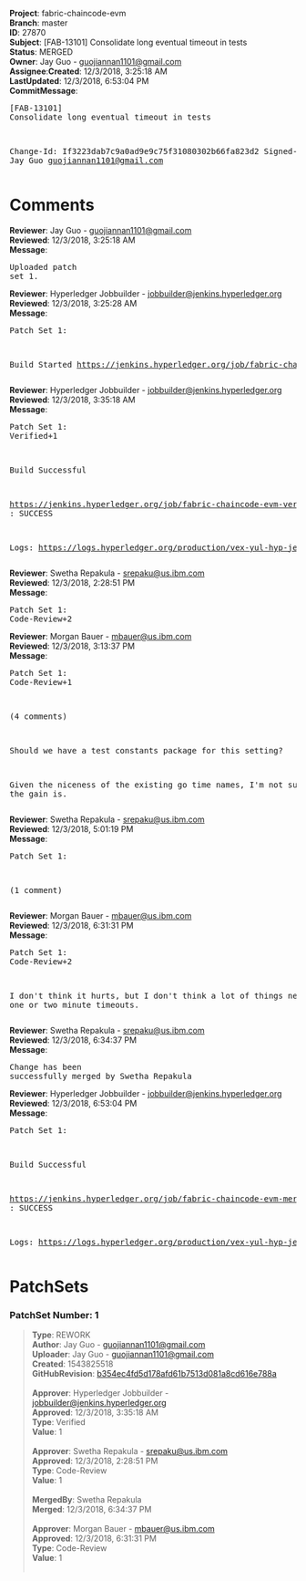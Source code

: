 <strong>Project</strong>: fabric-chaincode-evm</br><strong>Branch</strong>: master<br><strong>ID</strong>: 27870<br><strong>Subject</strong>: [FAB-13101] Consolidate long eventual timeout in tests<br><strong>Status</strong>: MERGED<br><strong>Owner</strong>: Jay Guo - guojiannan1101@gmail.com<br><strong>Assignee</strong>:<strong>Created</strong>: 12/3/2018, 3:25:18 AM<br><strong>LastUpdated</strong>: 12/3/2018, 6:53:04 PM<br><strong>CommitMessage</strong>:<br><pre>[FAB-13101] Consolidate long eventual timeout in tests

Change-Id: If3223dab7c9a0ad9e9c75f31080302b66fa823d2
Signed-off-by: Jay Guo <guojiannan1101@gmail.com>
</pre><h1>Comments</h1><strong>Reviewer</strong>: Jay Guo - guojiannan1101@gmail.com<br><strong>Reviewed</strong>: 12/3/2018, 3:25:18 AM<br><strong>Message</strong>: <pre>Uploaded patch set 1.</pre><strong>Reviewer</strong>: Hyperledger Jobbuilder - jobbuilder@jenkins.hyperledger.org<br><strong>Reviewed</strong>: 12/3/2018, 3:25:28 AM<br><strong>Message</strong>: <pre>Patch Set 1:

Build Started https://jenkins.hyperledger.org/job/fabric-chaincode-evm-verify-master-x86_64/298/</pre><strong>Reviewer</strong>: Hyperledger Jobbuilder - jobbuilder@jenkins.hyperledger.org<br><strong>Reviewed</strong>: 12/3/2018, 3:35:18 AM<br><strong>Message</strong>: <pre>Patch Set 1: Verified+1

Build Successful 

https://jenkins.hyperledger.org/job/fabric-chaincode-evm-verify-master-x86_64/298/ : SUCCESS

Logs: https://logs.hyperledger.org/production/vex-yul-hyp-jenkins-3/fabric-chaincode-evm-verify-master-x86_64/298</pre><strong>Reviewer</strong>: Swetha Repakula - srepaku@us.ibm.com<br><strong>Reviewed</strong>: 12/3/2018, 2:28:51 PM<br><strong>Message</strong>: <pre>Patch Set 1: Code-Review+2</pre><strong>Reviewer</strong>: Morgan Bauer - mbauer@us.ibm.com<br><strong>Reviewed</strong>: 12/3/2018, 3:13:37 PM<br><strong>Message</strong>: <pre>Patch Set 1: Code-Review+1

(4 comments)

Should we have a test constants package for this setting? 

Given the niceness of the existing go time names, I'm not sure what the gain is.</pre><strong>Reviewer</strong>: Swetha Repakula - srepaku@us.ibm.com<br><strong>Reviewed</strong>: 12/3/2018, 5:01:19 PM<br><strong>Message</strong>: <pre>Patch Set 1:

(1 comment)</pre><strong>Reviewer</strong>: Morgan Bauer - mbauer@us.ibm.com<br><strong>Reviewed</strong>: 12/3/2018, 6:31:31 PM<br><strong>Message</strong>: <pre>Patch Set 1: Code-Review+2

I don't think it hurts, but I don't think a lot of things need to be one or two minute timeouts.</pre><strong>Reviewer</strong>: Swetha Repakula - srepaku@us.ibm.com<br><strong>Reviewed</strong>: 12/3/2018, 6:34:37 PM<br><strong>Message</strong>: <pre>Change has been successfully merged by Swetha Repakula</pre><strong>Reviewer</strong>: Hyperledger Jobbuilder - jobbuilder@jenkins.hyperledger.org<br><strong>Reviewed</strong>: 12/3/2018, 6:53:04 PM<br><strong>Message</strong>: <pre>Patch Set 1:

Build Successful 

https://jenkins.hyperledger.org/job/fabric-chaincode-evm-merge-master-x86_64/35/ : SUCCESS

Logs: https://logs.hyperledger.org/production/vex-yul-hyp-jenkins-3/fabric-chaincode-evm-merge-master-x86_64/35</pre><h1>PatchSets</h1><h3>PatchSet Number: 1</h3><blockquote><strong>Type</strong>: REWORK<br><strong>Author</strong>: Jay Guo - guojiannan1101@gmail.com<br><strong>Uploader</strong>: Jay Guo - guojiannan1101@gmail.com<br><strong>Created</strong>: 1543825518<br><strong>GitHubRevision</strong>: [b354ec4fd5d178afd61b7513d081a8cd616e788a](https://github.com/hyperledger/fabric-chaincode-evm/commit/b354ec4fd5d178afd61b7513d081a8cd616e788a)<br><br><strong>Approver</strong>: Hyperledger Jobbuilder - jobbuilder@jenkins.hyperledger.org<br><strong>Approved</strong>: 12/3/2018, 3:35:18 AM<br><strong>Type</strong>: Verified<br><strong>Value</strong>: 1<br><br><strong>Approver</strong>: Swetha Repakula - srepaku@us.ibm.com<br><strong>Approved</strong>: 12/3/2018, 2:28:51 PM<br><strong>Type</strong>: Code-Review<br><strong>Value</strong>: 1<br><br><strong>MergedBy</strong>: Swetha Repakula<br><strong>Merged</strong>: 12/3/2018, 6:34:37 PM<br><br><strong>Approver</strong>: Morgan Bauer - mbauer@us.ibm.com<br><strong>Approved</strong>: 12/3/2018, 6:31:31 PM<br><strong>Type</strong>: Code-Review<br><strong>Value</strong>: 1<br><br></blockquote>
